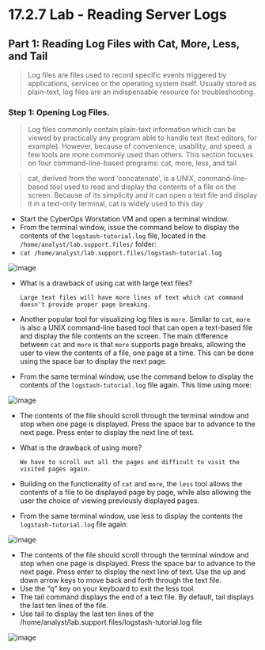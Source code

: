 # 17.2.7 Lab - Reading Server Logs

## Part 1: Reading Log Files with Cat, More, Less, and Tail

> Log files are files used to record specific events triggered by applications, services or the operating system itself. Usually stored as plain-text, log files are an indispensable resource for troubleshooting.

 ### Step 1: Opening Log Files.

 > Log files commonly contain plain-text information which can be viewed by practically any program able to 
handle text (text editors, for example). However, because of convenience, usability, and speed, a few tools 
are more commonly used than others. This section focuses on four command-line-based programs: cat, 
more, less, and tail

> cat, derived from the word ‘concatenate’, is a UNIX, command-line-based tool used to read and display the 
contents of a file on the screen. Because of its simplicity and it can open a text file and display it in a text-only 
terminal, cat is widely used to this day

* Start the CyberOps Worstation VM and open a terminal window.
* From the terminal window, issue the command below to display the contents of the `logstash-tutorial.log` file, located in the `/home/analyst/lab.support.files/` folder:
* `cat /home/analyst/lab.support.files/logstash-tutorial.log`

![image](https://github.com/tousif13/CISCO_CyberOps/assets/33444140/ca0d500f-2cba-4b3c-a855-aa3efefa9dd1)

* What is a drawback of using cat with large text files?

      Large text files will have more lines of text which cat command doesn't provide proper page breaking.
* Another popular tool for visualizing log files is `more`. Similar to `cat`, `more` is also a UNIX command-line based tool that can open a text-based file and display the file contents on the screen. The main difference between `cat` and `more` is that `more` supports page breaks, allowing the user to view the contents of a file, 
one page at a time. This can be done using the space bar to display the next page.
* From the same terminal window, use the command below to display the contents of the `logstash-tutorial.log` file again. This time using more:

![image](https://github.com/tousif13/CISCO_CyberOps/assets/33444140/a9035c08-2d5a-490e-abbd-22bd64acedf3)

* The contents of the file should scroll through the terminal window and stop when one page is displayed. Press the space bar to advance to the next page. Press enter to display the next line of text.
* What is the drawback of using more?

      We have to scroll out all the pages and difficult to visit the visited pages again.
  
* Building on the functionality of `cat` and `more`, the `less` tool allows the contents of a file to be displayed page by page, while also allowing the user the choice of viewing previously displayed pages.
* From the same terminal window, use less to display the contents the `logstash-tutorial.log` file again:

![image](https://github.com/tousif13/CISCO_CyberOps/assets/33444140/2a79d412-adcf-49f8-a2d2-f632de1fd3d2)

* The contents of the file should scroll through the terminal window and stop when one page is displayed. Press the space bar to advance to the next page. Press enter to display the next line of text. Use the up and down arrow keys to move back and forth through the text file.
* Use the “q” key on your keyboard to exit the less tool.
* The tail command displays the end of a text file. By default, tail displays the last ten lines of the file.
* Use tail to display the last ten lines of the /home/analyst/lab.support.files/logstash-tutorial.log file

![image](https://github.com/tousif13/CISCO_CyberOps/assets/33444140/6009d39b-c17d-410c-b4d1-33b419323666)

